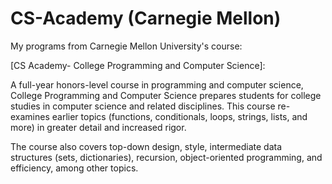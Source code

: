 # CS-Academy (Carnegie Mellon)


My programs from Carnegie Mellon University's course:

[CS Academy- College Programming and Computer Science]:

A full-year honors-level course in programming and computer science, College Programming and Computer Science prepares students for college studies in computer science and related disciplines. This course re-examines earlier topics (functions, conditionals, loops, strings, lists, and more) in greater detail and increased rigor.

The course also covers top-down design, style, intermediate data structures (sets, dictionaries), recursion, object-oriented programming, and efficiency, among other topics.
